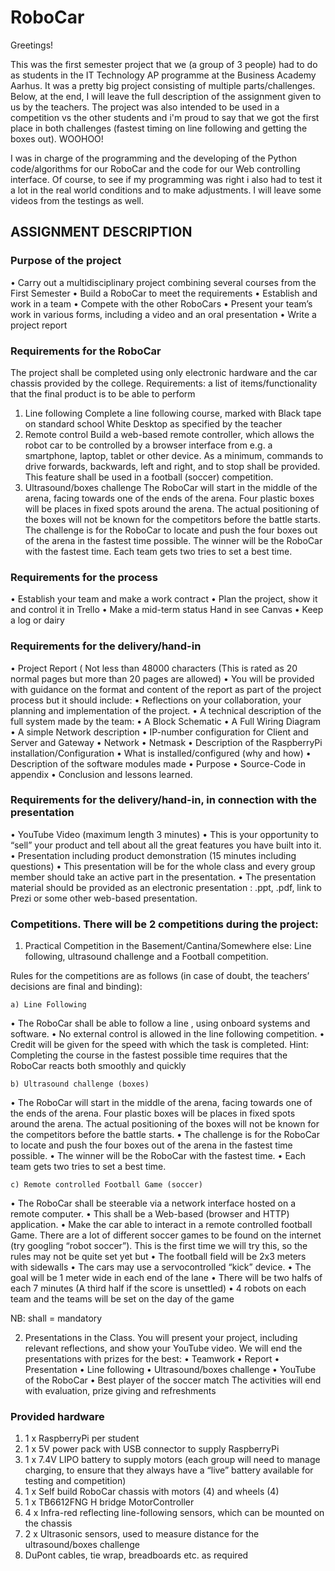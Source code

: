 # RoboCar

Greetings!

This was the first semester project that we (a group of 3 people) had to do as students in the IT Technology AP programme at the Business Academy Aarhus. It was a pretty big project consisting of multiple parts/challenges. Below, at the end, I will leave the full description of the assignment given to us by the teachers. The project was also intended to be used in a competition vs the other students and i'm proud to say that we got the first place in both challenges (fastest timing on line following and getting the boxes out). WOOHOO!

I was in charge of the programming and the developing of the Python code/algorithms for our RoboCar and the code for our Web controlling interface. Of course, to see if my programming was right i also had to test it a lot in the real world conditions and to make adjustments. I will leave some videos from the testings as well.


## ASSIGNMENT DESCRIPTION


### Purpose of the project

• Carry out a multidisciplinary project combining several courses from the First Semester
• Build a RoboCar to meet the requirements
• Establish and work in a team
• Compete with the other RoboCars
• Present your team’s work in various forms, including a video and an oral presentation
• Write a project report


### Requirements for the RoboCar

The project shall be completed using only electronic hardware and the car chassis provided by the college.
Requirements: a list of items/functionality that the final product is to be able to perform
1) Line following
Complete a line following course, marked with Black tape on standard school White Desktop as specified by the teacher
2) Remote control
Build a web-based remote controller, which allows the robot car to be controlled by a browser interface from e.g. a smartphone, laptop, tablet or other device. As a minimum, commands to drive forwards, backwards, left and right, and to stop shall be provided. This feature shall be used in a football (soccer) competition.
3) Ultrasound/boxes challenge
The RoboCar will start in the middle of the arena, facing towards one of the ends of the arena. Four plastic boxes will be places in fixed spots around the arena. The actual positioning of the boxes will not be known for the competitors before the battle starts.
The challenge is for the RoboCar to locate and push the four boxes out of the arena in the fastest time possible.
The winner will be the RoboCar with the fastest time.
Each team gets two tries to set a best time.


### Requirements for the process

• Establish your team and make a work contract
• Plan the project, show it and control it in Trello
• Make a mid-term status Hand in see Canvas
• Keep a log or dairy


### Requirements for the delivery/hand-in

 • Project Report ( Not less than 48000 characters (This is rated as 20 normal pages but more than 20 pages are allowed)
    • You will be provided with guidance on the format and content of the report as part of the project process but it should include:
       • Reflections on your collaboration, your planning and implementation of the project.
       • A technical description of the full system made by the team:
         • A Block Schematic
         • A Full Wiring Diagram
         • A simple Network description
            • IP-number configuration for Client and Server and Gateway
                • Network
                • Netmask
            • Description of the RaspberryPi installation/Configuration
                • What is installed/configured (why and how)
            • Description of the software modules made
                • Purpose
                • Source-Code in appendix
            • Conclusion and lessons learned.


### Requirements for the delivery/hand-in, in connection with the presentation

• YouTube Video (maximum length 3 minutes)
    • This is your opportunity to “sell” your product and tell about all the great features you have built into it.
• Presentation including product demonstration (15 minutes including questions)
    • This presentation will be for the whole class and every group member should take an active part in the presentation.
    • The presentation material should be provided as an electronic presentation : .ppt, .pdf, link to Prezi or some other web-based presentation.


### Competitions. There will be 2 competitions during the project:

1. Practical Competition in the Basement/Cantina/Somewhere else: Line following, ultrasound challenge and a Football competition.

Rules for the competitions are as follows (in case of doubt, the teachers’ decisions are final and binding):

    a) Line Following
• The RoboCar shall be able to follow a line , using onboard systems and software.
• No external control is allowed in the line following competition.
• Credit will be given for the speed with which the task is completed. Hint: Completing
the course in the fastest possible time requires that the RoboCar reacts both smoothly
and quickly

    b) Ultrasound challenge (boxes)
• The RoboCar will start in the middle of the arena, facing towards one of the ends of the arena. Four plastic boxes will be places in fixed spots around the arena. The actual positioning of the boxes will not be known for the competitors before the battle starts.
• The challenge is for the RoboCar to locate and push the four boxes out of the arena in the fastest time possible.
• The winner will be the RoboCar with the fastest time.
• Each team gets two tries to set a best time.

    c) Remote controlled Football Game (soccer)
• The RoboCar shall be steerable via a network interface hosted on a remote computer.
• This shall be a Web-based (browser and HTTP) application.
• Make the car able to interact in a remote controlled football Game. There are a lot of
different soccer games to be found on the internet (try googling “robot soccer”). This is the first time we will try this, so the rules may not be quite set yet but
• The football field will be 2x3 meters with sidewalls
• The cars may use a servocontrolled “kick” device.
• The goal will be 1 meter wide in each end of the lane
• There will be two halfs of each 7 minutes (A third half if the score is unsettled)
• 4 robots on each team and the teams will be set on the day of the game

  NB: shall = mandatory

2. Presentations in the Class. You will present your project, including relevant reflections, and show your YouTube video. We will end the presentations with prizes for the best:
• Teamwork
• Report
• Presentation
• Line following
• Ultrasound/boxes challenge
• YouTube of the RoboCar
• Best player of the soccer match
 The activities will end with evaluation, prize giving and refreshments

### Provided hardware
1. 1 x RaspberryPi per student
2. 1 x 5V power pack with USB connector to supply RaspberryPi
3. 1 x 7.4V LIPO battery to supply motors (each group will need to manage charging, to ensure that they always have a “live” battery available for testing and competition)
4. 1 x Self build RoboCar chassis with motors (4) and wheels (4)
5. 1 x TB6612FNG H bridge MotorController
5. 4 x Infra-red reflecting line-following sensors, which can be mounted on the chassis
6. 2 x Ultrasonic sensors, used to measure distance for the ultrasound/boxes challenge
7. DuPont cables, tie wrap, breadboards etc. as required
